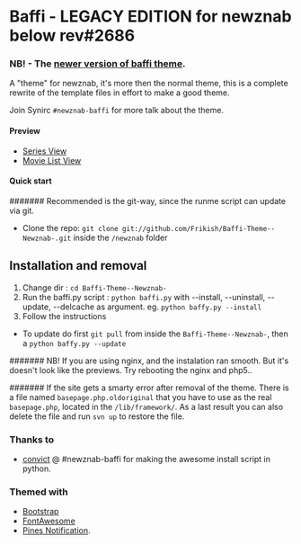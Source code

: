 # Baffi - LEGACY EDITION for newznab below rev#2686

### NB! - The [newer version of baffi theme](http://github.com/frikish/baffi "baffi").


A "theme" for newznab, it's more then the normal theme, this is a complete rewrite of the template files in effort to make a good theme.

Join Synirc `#newznab-baffi` for more talk about the theme.



#### Preview

* [Series View](http://cl.ly/image/3i023e0M2f3h "Series View")
* [Movie List View](http://cl.ly/image/2L1B2s1y2R2p "Movie List View")

#### Quick start

####### Recommended is the git-way, since the runme script can update via git.

* Clone the repo: `git clone git://github.com/Frikish/Baffi-Theme--Newznab-.git` inside the `/newznab` folder


## Installation and removal

1. Change dir : `cd Baffi-Theme--Newznab-`
2. Run the baffi.py script : `python baffi.py` with  --install, --uninstall, --update, --delcache as argument. eg. `python baffy.py --install`
3. Follow the instructions

* To update do first `git pull` from inside the `Baffi-Theme--Newznab-`, then a `python baffy.py --update`

####### NB! If you are using nginx, and the instalation ran smooth. But it's doesn't look like the previews. Try rebooting the nginx and php5..

####### If the site gets a smarty error after removal of the theme. There is a file named `basepage.php.oldoriginal` that you have to use as the real `basepage.php`, located in the `/lib/framework/`. As a last result you can also delete the file and run `svn up` to restore the file.

### Thanks to

* [convict](https://github.com/rcconvict) @ #newznab-baffi for making the awesome install script in python.

### Themed with 

* [Bootstrap](http://getbootstrap.com)
* [FontAwesome](http://fortawesome.github.com/Font-Awesome/) 
* [Pines Notification](http://pinesframework.org/pnotify/).

